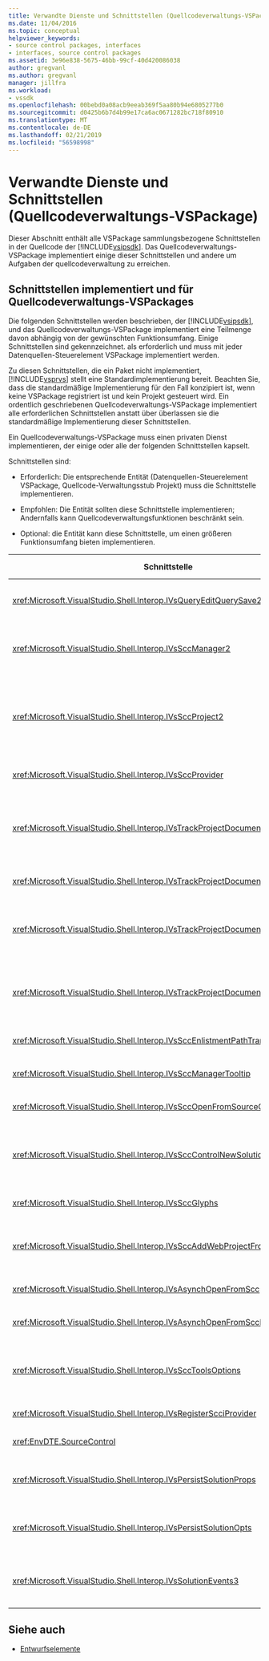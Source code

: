 ```yaml
---
title: Verwandte Dienste und Schnittstellen (Quellcodeverwaltungs-VSPackage) | Microsoft-Dokumentation
ms.date: 11/04/2016
ms.topic: conceptual
helpviewer_keywords:
- source control packages, interfaces
- interfaces, source control packages
ms.assetid: 3e96e838-5675-46bb-99cf-40d420086038
author: gregvanl
ms.author: gregvanl
manager: jillfra
ms.workload:
- vssdk
ms.openlocfilehash: 00bebd0a08acb9eeab369f5aa80b94e6805277b0
ms.sourcegitcommit: d0425b6b7d4b99e17ca6ac0671282bc718f80910
ms.translationtype: MT
ms.contentlocale: de-DE
ms.lasthandoff: 02/21/2019
ms.locfileid: "56598998"
---
```

# <a name="related-services-and-interfaces-source-control-vspackage"></a>Verwandte Dienste und Schnittstellen (Quellcodeverwaltungs-VSPackage)
Dieser Abschnitt enthält alle VSPackage sammlungsbezogene Schnittstellen in der Quellcode der [!INCLUDE[vsipsdk](../../extensibility/includes/vsipsdk_md.md)]. Das Quellcodeverwaltungs-VSPackage implementiert einige dieser Schnittstellen und andere um Aufgaben der quellcodeverwaltung zu erreichen.

## <a name="interfaces-implemented-by-and-for-source-control-vspackages"></a>Schnittstellen implementiert und für Quellcodeverwaltungs-VSPackages
 Die folgenden Schnittstellen werden beschrieben, der [!INCLUDE[vsipsdk](../../extensibility/includes/vsipsdk_md.md)], und das Quellcodeverwaltungs-VSPackage implementiert eine Teilmenge davon abhängig von der gewünschten Funktionsumfang. Einige Schnittstellen sind gekennzeichnet. als erforderlich und muss mit jeder Datenquellen-Steuerelement VSPackage implementiert werden.

 Zu diesen Schnittstellen, die ein Paket nicht implementiert, [!INCLUDE[vsprvs](../../code-quality/includes/vsprvs_md.md)] stellt eine Standardimplementierung bereit. Beachten Sie, dass die standardmäßige Implementierung für den Fall konzipiert ist, wenn keine VSPackage registriert ist und kein Projekt gesteuert wird. Ein ordentlich geschriebenen Quellcodeverwaltungs-VSPackage implementiert alle erforderlichen Schnittstellen anstatt über überlassen sie die standardmäßige Implementierung dieser Schnittstellen.

 Ein Quellcodeverwaltungs-VSPackage muss einen privaten Dienst implementieren, der einige oder alle der folgenden Schnittstellen kapselt.

 Schnittstellen sind:

-   Erforderlich: Die entsprechende Entität (Datenquellen-Steuerelement VSPackage, Quellcode-Verwaltungsstub Projekt) muss die Schnittstelle implementieren.

-   Empfohlen: Die Entität sollten diese Schnittstelle implementieren; Andernfalls kann Quellcodeverwaltungsfunktionen beschränkt sein.

-   Optional: die Entität kann diese Schnittstelle, um einen größeren Funktionsumfang bieten implementieren.

| Schnittstelle | Zweck | Implementiert von | Implementiert werden? |
| - | - |--------------------------|-------------|
| <xref:Microsoft.VisualStudio.Shell.Interop.IVsQueryEditQuerySave2> | Editoren rufen Sie diese Schnittstelle vor dem ändern oder Speichern einer Datei. Das Datenquellen-Steuerelement VSPackage kann die Datei auschecken oder verweigern den Vorgang aus, wenn das Auschecken fehlschlägt. | Datenquellen-Steuerelement VSPackage | Empfohlen |
| <xref:Microsoft.VisualStudio.Shell.Interop.IVsSccManager2> | Diese Schnittstelle bietet grundlegende Quellcodeverwaltungsfunktionen für Projekte, wie z. B. registrieren und Aufheben der Registrierung für Projekte mit quellcodeverwaltung und bieten Unterstützung für grundlegende Quellcodeverwaltungssymbole an. | Datenquellen-Steuerelement VSPackage | Erforderlich |
| <xref:Microsoft.VisualStudio.Shell.Interop.IVsSccProject2> | Diese Schnittstelle wird abrufen, aus der <xref:Microsoft.VisualStudio.Shell.Interop.IVsHierarchy> mithilfe der <xref:System.Runtime.InteropServices.Marshal.QueryInterface%2A> -Funktion, oder wandeln einfach die objektimplementierung `IVsHierarchy` zu `IVsSccProject2`. Es dient zum Abrufen von Dateien unter quellcodeverwaltung in einem Projekt oder für das Projekt mit den aktuellen Status der quellcodeverwaltung oder den Speicherort zu informieren. | Projekt | Erforderlich |
| <xref:Microsoft.VisualStudio.Shell.Interop.IVsSccProvider> | Das Integrationsmodul verwendet diese Schnittstelle, um das aktuelle aktive VSPackage festzulegen. | Datenquellen-Steuerelement VSPackage | Erforderlich |
| <xref:Microsoft.VisualStudio.Shell.Interop.IVsTrackProjectDocuments2> | Diese Schnittstelle basiert auf ein Abonnementmodell. Jedem VSPackage kann darauf hinweisen, dass der Dokumentereignisse empfangen und von der Shell empfohlen werden, die auf Ereignissen, die sind im Begriff, die auftreten, möchte. Es implementiert und von behandelt [!INCLUDE[vsprvs](../../code-quality/includes/vsprvs_md.md)], der wiederum übergibt Ereignisse implementieren die `IVsTrackProjectDocumentsEvents2` für das VSPackage. | Quellcode-Verwaltungsstub | Erforderlich |
| <xref:Microsoft.VisualStudio.Shell.Interop.IVsTrackProjectDocuments3> | Diese Schnittstelle bietet, Batchverarbeitung, synchronisierte Lese-/Schreibvorgänge und eine erweiterte `OnQueryAddFiles` Methode. | Quellcode-Verwaltungsstub | Erforderlich |
| <xref:Microsoft.VisualStudio.Shell.Interop.IVsTrackProjectDocumentsEvents2> | **Projektmappen-Explorer** und Projekte dieser Schnittstelle aufrufen, wenn neue Dateien an den Projekten hinzugefügt werden, oder wenn Dateien und Ordner umbenannt oder aus Projekten gelöscht werden. Das Quellcodeverwaltungs-VSPackage kann sehen Sie sich die Projektdatei, oder brechen Sie den Vorgang. | Datenquellen-Steuerelement VSPackage | Empfohlen |
| <xref:Microsoft.VisualStudio.Shell.Interop.IVsTrackProjectDocumentsEvents3> | **Projektmappen-Explorer** , und rufen Sie diese Schnittstelle als Reaktion auf Aufrufe der Methoden der Schnittstelle IVstrackProjectDocuments3 Projekte. Das Datenquellen-Steuerelement, das VSPackage kann Batch-Vorgänge, synchronisiert nachverfolgen Lese-/Schreibvorgänge und Arbeiten mit einer erweiterten `OnQueryAddFiles` Methode. | Datenquellen-Steuerelement VSPackage | Empfohlen |
| <xref:Microsoft.VisualStudio.Shell.Interop.IVsSccEnlistmentPathTranslation> | Diese Schnittstelle bietet Eintragung Verwaltungssupport für Webprojekte. | Datenquellen-Steuerelement VSPackage | Empfohlen |
| <xref:Microsoft.VisualStudio.Shell.Interop.IVsSccManagerTooltip> | Diese Schnittstelle wird verwendet, um QuickInfos für die der quellcodeverwaltung unterliegende Dateien in den Projekten abzurufen. | Datenquellen-Steuerelement VSPackage | Optional |
| <xref:Microsoft.VisualStudio.Shell.Interop.IVsSccOpenFromSourceControl> | Diese Schnittstelle bietet Unterstützung für Namespace-Erweiterung. | Datenquellen-Steuerelement VSPackage | Optional |
| <xref:Microsoft.VisualStudio.Shell.Interop.IVsSccControlNewSolution> | Das VSPackage verwendet diese Schnittstelle zum Integrieren einer Erweiterungs des Namespaces in der **neu**, **öffnen**, oder **speichern** Dialogfelder. Folglich Projekte automatisch quellcodeverwaltung bei der Erstellung hinzugefügt, oder hinzugefügt werden können, quellcodeverwaltung, sobald ein Speichervorgang-Vorgang ist aktiv. | Datenquellen-Steuerelement VSPackage | Optional |
| <xref:Microsoft.VisualStudio.Shell.Interop.IVsSccGlyphs> | Das VSPackage verwendet diese Schnittstelle, um zusätzliche Symbole als Quellcodeverwaltungssymbole für Knoten in definieren **Projektmappen-Explorer**. | Datenquellen-Steuerelement VSPackage | Optional |
| <xref:Microsoft.VisualStudio.Shell.Interop.IVsSccAddWebProjectFromSourceControl> | Die **hinzufügen** für Webprojekte im Dialogfeld verwendet diese Schnittstelle. Es bietet Methoden zum Durchsuchen für einen Speicherort auf dem Quellcode und für das Öffnen eines Webprojekts, das zuvor in das Quellcodeverwaltungs-Repository an dieser Stelle hinzugefügt. | Datenquellen-Steuerelement VSPackage | Empfohlen |
| <xref:Microsoft.VisualStudio.Shell.Interop.IVsAsynchOpenFromScc> | Diese Schnittstelle bietet Unterstützung für asynchrone (Hintergrund) beim Laden von Projekten aus der quellcodeverwaltung. | Datenquellen-Steuerelement VSPackage | Optional |
| <xref:Microsoft.VisualStudio.Shell.Interop.IVsAsynchOpenFromSccProjectEvents> | Diese Schnittstelle ermöglicht es, Projekte überwacht den Status des asynchronen Laden von initiiert <xref:Microsoft.VisualStudio.Shell.Interop.IVsAsynchOpenFromScc>. | Projekt | Optional |
| <xref:Microsoft.VisualStudio.Shell.Interop.IVsSccToolsOptions> | Diese Schnittstelle ermöglicht es, die IDE das aktive Quellcodeverwaltungs-VSPackage abgefragt wird. Die IDE fragt den Wert des Quellcode-verwaltungseinstellungen, die Bedeutung haben, auch wenn keine aktiven Datenquellen-Steuerelement, die VSPackage registriert. Diese Schnittstelle implementiert wird, und behandelt, indem [!INCLUDE[vsprvs](../../code-quality/includes/vsprvs_md.md)]. | Quellcode-Verwaltungsstub | Erforderlich |
| <xref:Microsoft.VisualStudio.Shell.Interop.IVsRegisterScciProvider> | Diese Schnittstelle wird verwendet, bei der Registrierung des Quellcodeverwaltungs-VSPackage. | Quellcode-Verwaltungsstub | Erforderlich |
| <xref:EnvDTE.SourceControl> | Diese Schnittstelle wird in Automation verwendet. Daher macht es nur Funktionen, die ausgeführt werden können, ohne dass Sie keine Benutzeroberfläche angezeigt. | Datenquellen-Steuerelement VSPackage | Optional |
| <xref:Microsoft.VisualStudio.Shell.Interop.IVsPersistSolutionProps> | Diese Schnittstelle wird verwendet, um die Quelle in der Projektmappendatei (.sln) Einstellungen zu speichern. Die Einstellungen umfassen den Speicherort auf dem Quellcode und die Statusflags für Quelle-Steuerelement. | Datenquellen-Steuerelement VSPackage | Empfohlen |
| <xref:Microsoft.VisualStudio.Shell.Interop.IVsPersistSolutionOpts> | Diese Schnittstelle wird verwendet, um die Einstellungen der quellcodeverwaltung in der Projektmappendatei (SUO)-Optionen zu speichern. Dies kann es sich um benutzerspezifische Quellcode-verwaltungseinstellungen, z. B. die aktuelle Position des Benutzers Eintragung umfassen. | Datenquellen-Steuerelement VSPackage | Empfohlen |
| <xref:Microsoft.VisualStudio.Shell.Interop.IVsSolutionEvents3> | Diese Schnittstelle wird zum Überwachen von Ereignissen verwendet, damit Sie Vorgänge wie z. B. das Einchecken von Dateien des Projekts vor dem Schließen von Projektmappen oder neue Dateien aus der quellcodeverwaltung abrufen, beim Öffnen eines Projekts ausführen. | Datenquellen-Steuerelement VSPackage | Empfohlen |

## <a name="see-also"></a>Siehe auch
- [Entwurfselemente](../../extensibility/internals/source-control-vspackage-design-elements.md)